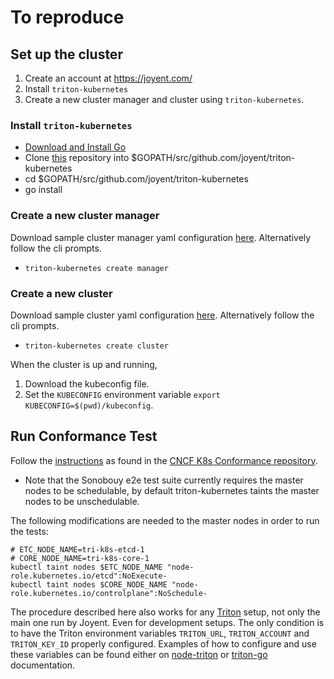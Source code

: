 # To reproduce

## Set up the cluster

1. Create an account at https://joyent.com/
2. Install `triton-kubernetes`
3. Create a new cluster manager and cluster using `triton-kubernetes`.

### Install `triton-kubernetes`
* [Download and Install Go](https://github.com/golang/go#download-and-install)
* Clone [this](https://github.com/joyent/triton-kubernetes) repository into $GOPATH/src/github.com/joyent/triton-kubernetes
* cd $GOPATH/src/github.com/joyent/triton-kubernetes
* go install

### Create a new cluster manager
Download sample cluster manager yaml configuration [here](https://github.com/joyent/triton-kubernetes/blob/master/examples/silent-install/triton/manager-on-triton.yaml). Alternatively follow the cli prompts.
* `triton-kubernetes create manager`

### Create a new cluster
Download sample cluster yaml configuration [here](https://github.com/joyent/triton-kubernetes/blob/master/examples/silent-install/triton/cluster-triton-ha.yaml). Alternatively follow the cli prompts.
* `triton-kubernetes create cluster`

When the cluster is up and running,

1. Download the kubeconfig file.
2. Set the `KUBECONFIG` environment variable `export KUBECONFIG=$(pwd)/kubeconfig`.

## Run Conformance Test

Follow the
[instructions](https://github.com/cncf/k8s-conformance/blob/master/instructions.md)
as found in the [CNCF K8s Conformance repository](https://github.com/cncf/k8s-conformance).

* Note that the Sonobouy e2e test suite currently requires the master nodes to be schedulable, by default triton-kubernetes taints the master nodes to be unschedulable.

The following modifications are needed to the master nodes in order to run the tests:

```
# ETC_NODE_NAME=tri-k8s-etcd-1
# CORE_NODE_NAME=tri-k8s-core-1
kubectl taint nodes $ETC_NODE_NAME "node-role.kubernetes.io/etcd":NoExecute-
kubectl taint nodes $CORE_NODE_NAME "node-role.kubernetes.io/controlplane":NoSchedule-
```

The procedure described here also works for any [Triton](https://github.com/joyent/triton) setup, not only the main one run by Joyent. Even for development setups. The only condition is to have the Triton environment variables `TRITON_URL`, `TRITON_ACCOUNT` and `TRITON_KEY_ID` properly configured. Examples of how to configure and use these variables can be found either on [node-triton](https://github.com/joyent/node-triton) or [triton-go](https://github.com/joyent/triton-go) documentation.
